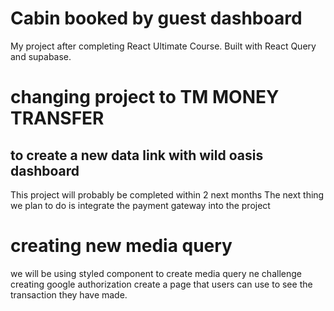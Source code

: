# Cabin booked by guest dashboard

My project after completing React Ultimate Course.
Built with React Query and supabase.
# changing project to TM MONEY TRANSFER
## to create a new data link with wild oasis dashboard

This project will probably be completed within 2 next months
The next thing we plan to do is integrate the payment gateway into the project

# creating new media query
we will be using styled component to create media query
ne challenge
creating google authorization
create a page that users can use to see the transaction they have made.